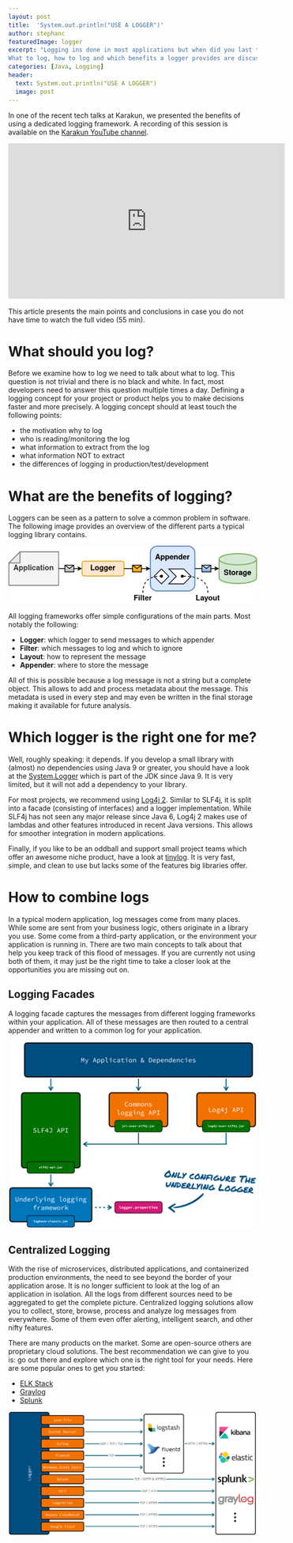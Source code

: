 ```yaml
---
layout: post
title:  'System.out.println("USE A LOGGER")'
author: stephanc
featuredImage: logger
excerpt: "Logging ins done in most applications but when did you last talk about it?
What to log, how to log and which benefits a logger provides are discussed before going into the topic of collecting and analyzing logs."
categories: [Java, Logging]
header:
  text: System.out.println("USE A LOGGER")
  image: post
---
```


In one of the recent tech talks at Karakun, we presented the benefits of using a dedicated logging framework.
A recording of this session is available on the [Karakun YouTube channel](https://youtube.com/c/karakun).

<iframe width="560" height="315" src="https://www.youtube.com/embed/hwyEanE6tX8" frameborder="0" allow="accelerometer; autoplay; encrypted-media; gyroscope; picture-in-picture" allowfullscreen></iframe>

This article presents the main points and conclusions in case you do not have time to watch the full video (55 min).

# What should you log?

Before we examine how to log we need to talk about what to log.
This question is not trivial and there is no black and white.
In fact, most developers need to answer this question multiple times a day.
Defining a logging concept for your project or product helps you to make decisions faster and more precisely.
A logging concept should at least touch the following points:

* the motivation why to log
* who is reading/monitoring the log
* what information to extract from the log
* what information NOT to extract
* the differences of logging in production/test/development

# What are the benefits of logging?

Loggers can be seen as a pattern to solve a common problem in software.
The following image provides an overview of the different parts a typical logging library contains.

![Logger Parts Diagram](/assets/posts/2021-06-02-use-a-logger/logger-detail.png)

All logging frameworks offer simple configurations of the main parts.
Most notably the following:

* **Logger**: which logger to send messages to which appender
* **Filter**: which messages to log and which to ignore
* **Layout**: how to represent the message
* **Appender**: where to store the message

All of this is possible because a log message is not a string but a complete object.
This allows to add and process metadata about the message.
This metadata is used in every step and may even be written in the final storage making it available for future analysis.

# Which logger is the right one for me?

Well, roughly speaking: it depends.
If you develop a small library with (almost) no dependencies using Java 9 or greater, you should have a look at the [System.Logger](https://docs.oracle.com/javase/9/docs/api/java/lang/System.Logger.html) which is part of the JDK since Java 9.
It is very limited, but it will not add a dependency to your library.

For most projects, we recommend using [Log4j 2](https://logging.apache.org/log4j/2.x/).
Similar to SLF4j, it is split into a facade (consisting of interfaces) and a logger implementation.
While SLF4j has not seen any major release since Java 6, Log4j 2 makes use of lambdas and other features introduced in recent Java versions.
This allows for smoother integration in modern applications.

Finally, if you like to be an oddball and support small project teams which offer an awesome niche product, have a look at [tinylog](https://tinylog.org/v2/).
It is very fast, simple, and clean to use but lacks some of the features big libraries offer.

# How to combine logs

In a typical modern application, log messages come from many places.
While some are sent from your business logic, others originate in a library you use.
Some come from a third-party application, or the environment your application is running in.
There are two main concepts to talk about that help you keep track of this flood of messages.
If you are currently not using both of them, it may just be the right time to take a closer look at the opportunities you are missing out on.

## Logging Facades

A logging facade captures the messages from different logging frameworks within your application.
All of these messages are then routed to a central appender and written to a common log for your application.

![Logging Facade Diagram](/assets/posts/2021-06-02-use-a-logger/logging-facade.png)

## Centralized Logging

With the rise of microservices, distributed applications, and containerized production environments, the need to see beyond the border of your application arose.
It is no longer sufficient to look at the log of an application in isolation.
All the logs from different sources need to be aggregated to get the complete picture.
Centralized logging solutions allow you to collect, store, browse, process and analyze log messages from everywhere.
Some of them even offer alerting, intelligent search, and other nifty features.

There are many products on the market.
Some are open-source others are proprietary cloud solutions.
The best recommendation we can give to you is: go out there and explore which one is the right tool for your needs.
Here are some popular ones to get you started:
* [ELK Stack](https://www.elastic.co/what-is/elk-stack)
* [Graylog](https://www.graylog.org/)
* [Splunk](https://www.splunk.com/)

![Logging Facade Diagram](/assets/posts/2021-06-02-use-a-logger/centralized-logging.png)
